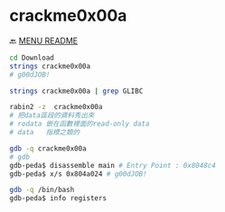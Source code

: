 crackme0x00a
===
🔙 [MENU README](../PWN.md#challenge)

```bash
cd Download
strings crackme0x00a
# g00dJOB!

strings crackme0x00a | grep GLIBC
```
```bash
rabin2 -z  crackme0x00a
# 把data區段的資料秀出來
# rodata 嵌在函數裡面的read-only data
# data   指標之類的
```
```bash
gdb -q crackme0x00a
# gdb
gdb-peda$ disassemble main # Entry Point : 0x8048c4
gdb-peda$ x/s 0x804a024 # g00dJOB!
```
```bash
gdb -q /bin/bash
gdb-peda$ info registers
```